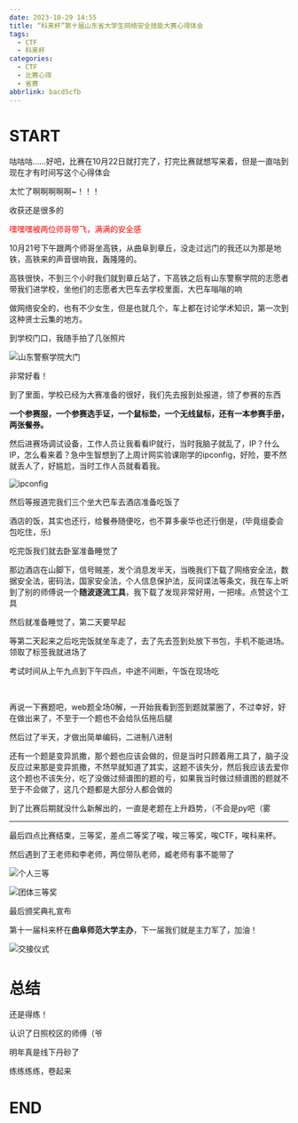 ```yaml
---
date: 2023-10-29 14:55
title: “科来杯”第十届山东省大学生网络安全技能大赛心得体会
tags:
  - CTF
  - 科来杯
categories:
  - CTF
  - 比赛心得
  - 省赛
abbrlink: bacd5cfb
---
```


# START

咕咕咕……好吧，比赛在10月22日就打完了，打完比赛就想写来着，但是一直咕到现在才有时间写这个心得体会

太忙了啊啊啊啊啊~！！！

收获还是很多的

<font color='red'>嘿嘿嘿被两位师哥带飞，满满的安全感</font>

10月21号下午跟两个师哥坐高铁，从曲阜到章丘，没走过远门的我还以为那是地铁，高铁来的声音很响我，轰隆隆的。

高铁很快，不到三个小时我们就到章丘站了，下高铁之后有山东警察学院的志愿者带我们进学校，坐他们的志愿者大巴车去学校里面，大巴车嗡嗡的响

做网络安全的，也有不少女生，但是也就几个，车上都在讨论学术知识，第一次到这种贤士云集的地方。

到学校门口，我随手拍了几张照片

![山东警察学院大门](/img/科来杯10/山东警察学院.jpg)

非常好看！

到了里面，学校已经为大赛准备的很好，我们先去报到处报道，领了参赛的东西

**一个参赛服，一个参赛选手证，一个鼠标垫，一个无线鼠标，还有一本参赛手册，两张餐券。**

然后进赛场调试设备，工作人员让我看看IP就行，当时我脑子就乱了，IP？什么IP，怎么看来着？急中生智想到了上周计网实验课刚学的ipconfig，好险，要不然就丢人了，好尴尬，当时工作人员就看着我。

![ipconfig](/img/科来杯10/ipconfig.jpg)

然后等报道完我们三个坐大巴车去酒店准备吃饭了

酒店的饭，其实也还行，给餐券随便吃，也不算多豪华也还行倒是，(毕竟组委会包吃住，乐)

吃完饭我们就去卧室准备睡觉了

那边酒店在山脚下，信号贼差，发个消息发半天，当晚我们下载了网络安全法，数据安全法，密码法，国家安全法，个人信息保护法，反间谍法等条文，我在车上听到了别的师傅说一个**随波逐流工具**，我下载了发现非常好用，一把嗦。点赞这个工具

然后就准备睡觉了，第二天要早起

等第二天起来之后吃完饭就坐车走了，去了先去签到处放下书包，手机不能进场。领取了标签我就进场了

考试时间从上午九点到下午四点，中途不间断，午饭在现场吃

<br/>

再说一下赛题吧，web题全场0解，一开始我看到签到题就蒙圈了，不过幸好，好在做出来了，不至于一个题也不会给队伍拖后腿

然后过了半天，才做出简单编码，二进制八进制

还有一个题是变异凯撒，那个题也应该会做的，但是当时只顾着用工具了，脑子没反应过来那是变异凯撒，不然早就知道了其实，这题不该失分，然后我应该去爱你这个题也不该失分，吃了没做过频谱图的题的亏，如果我当时做过频谱图的题就不至于不会做了，这几个题都是大部分人都会做的

到了比赛后期就没什么新解出的，一直是老题在上升趋势，（不会是py吧（雾

---

最后四点比赛结束，三等奖，差点二等奖了唉，唉三等奖，唉CTF，唉科来杯。

然后遇到了王老师和李老师，两位带队老师，臧老师有事不能带了

![个人三等](/img/科来杯10/xiaohan.jpg)

![团体三等奖](/img/科来杯10/no3.jpg)

最后颁奖典礼宣布

第十一届科来杯在**曲阜师范大学主办**，下一届我们就是主力军了，加油！

![交接仪式](/img/科来杯10/QFNU.jpg)

# 总结

还是得练！

认识了日照校区的师傅（爷

明年真是线下丹砂了

练练练练，卷起来

# END